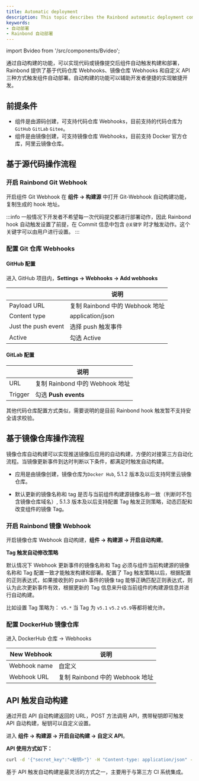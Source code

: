 ```yaml
---
title: Automatic deployment
description: This topic describes the Rainbond automatic deployment component
keywords:
- 自动部署
- Rainbond 自动部署
---
```


import Bvideo from '/src/components/Bvideo';

<Bvideo src="//player.bilibili.com/player.html?aid=820892498&bvid=BV1334y1f76U&cid=983036584&page=8" />

通过自动构建的功能，可以实现代码或镜像提交后组件自动触发构建和部署，Rainbond 提供了基于代码仓库 Webhooks、镜像仓库 Webhooks 和自定义 API 三种方式触发组件自动部署。自动构建的功能可以辅助开发者便捷的实现敏捷开发。

## 前提条件

- 组件是由源码创建，可支持代码仓库 Webhooks，目前支持的代码仓库为`GitHub` `GitLab` `Gitee`。
- 组件是由镜像创建，可支持镜像仓库 Webhooks，目前支持 Docker 官方仓库，阿里云镜像仓库。

## 基于源代码操作流程

### 开启 Rainbond Git Webhook
开启组件 Git Webhook 在 **组件 -> 构建源** 中打开 Git-Webhook 自动构建功能，复制生成的 hook 地址。

:::info
一般情况下开发者不希望每一次代码提交都进行部署动作，因此 Rainbond hook 自动触发设置了前提，在 Commit 信息中包含 `@关键字` 时才触发动作。这个关键字可以由用户进行设置。
:::

### 配置 Git 仓库 Webhooks

#### GitHub 配置

进入 GitHub 项目内，**Settings -> Webhooks -> Add webhooks**

|                     | 说明                            |
| ------------------- | ------------------------------- |
| Payload URL         | 复制 Rainbond 中的 Webhook 地址 |
| Content type        | application/json                |
| Just the push event | 选择 push 触发事件              |
| Active              | 勾选 Active                     |

#### GitLab 配置

|         | 说明                            |
| ------- | ------------------------------- |
| URL     | 复制 Rainbond 中的 Webhook 地址 |
| Trigger | 勾选 **Push events**            |

其他代码仓库配置方式类似，需要说明的是目前 Rainbond hook 触发暂不支持安全请求校验。

## 基于镜像仓库操作流程

镜像仓库自动构建可以实现推送镜像后应用的自动构建，方便的对接第三方自动化流程。当镜像更新事件到达时判断以下条件，都满足时触发自动构建。

- 应用是由镜像创建，镜像仓库为`Docker Hub`, 5.1.2 版本及以后支持阿里云镜像仓库。

- 默认更新的镜像名称和 tag 是否与当前组件构建源镜像名称一致（判断时不包含镜像仓库域名）, 5.1.3 版本及以后支持配置 Tag 触发正则策略，动态匹配和改变组件的镜像 Tag。


### 开启 Rainbond 镜像 Webhook

开启镜像仓库 Webhook 自动构建，**组件 -> 构建源 -> 开启自动构建**。

**Tag 触发自动修改策略**

默认情况下 Webhook 更新事件的镜像名称和 Tag 必须与组件当前构建源的镜像名称和 Tag 配置一致才能触发构建和部署。配置了 Tag 触发策略以后，根据配置的正则表达式，如果接收到的 push 事件的镜像 tag 能够正确匹配正则表达式，则认为此次更新事件有效，根据更新的 Tag 信息来升级当前组件的构建源信息并进行自动构建。

比如设置 Tag 策略为： `v5.*` 当 Tag 为 `v5.1` `v5.2` `v5.9`等都将被允许。

### 配置 DockerHub 镜像仓库

进入 DockerHub 仓库 -> Webhooks

| New Webhook  | 说明                            |
| ------------ | ------------------------------- |
| Webhook name | 自定义                          |
| Webhook URL  | 复制 Rainbond 中的 Webhook 地址 |



## API 触发自动构建

通过开启 API 自动构建返回的 URL，POST 方法调用 API，携带秘钥即可触发 API 自动构建，秘钥可以自定义设置。

进入 **组件 -> 构建源 -> 开启自动构建 -> 自定义 API**。

**API 使用方式如下：**

```bash
curl -d '{"secret_key":"<秘钥>"}' -H "Content-type: application/json" -X POST <API地址>
```

基于 API 触发自动构建是最灵活的方式之一，主要用于与第三方 CI 系统集成。